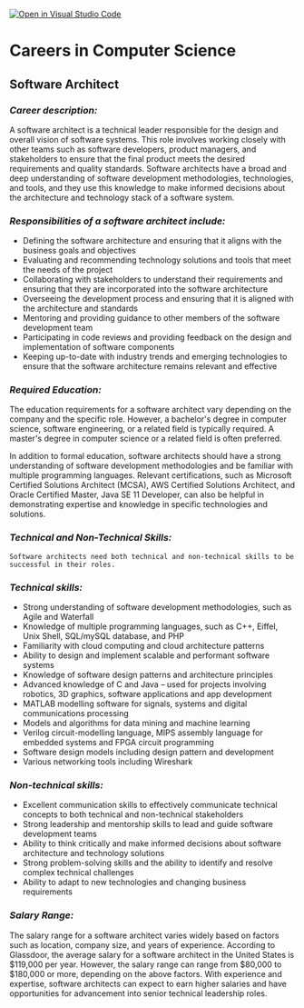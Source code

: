 [![Open in Visual Studio Code](https://classroom.github.com/assets/open-in-vscode-c66648af7eb3fe8bc4f294546bfd86ef473780cde1dea487d3c4ff354943c9ae.svg)](https://classroom.github.com/online_ide?assignment_repo_id=10180869&assignment_repo_type=AssignmentRepo)
# Careers in Computer Science
## **Software Architect**
### *Career description:*
A software architect is a technical leader responsible for the design and overall vision of software systems. This role involves working closely with other teams such as software developers, product managers, and stakeholders to ensure that the final product meets the desired requirements and quality standards. Software architects have a broad and deep understanding of software development methodologies, technologies, and tools, and they use this knowledge to make informed decisions about the architecture and technology stack of a software system.

### *Responsibilities of a software architect include:*
+ Defining the software architecture and ensuring that it aligns with the business goals and objectives
+ Evaluating and recommending technology solutions and tools that meet the needs of the project
+ Collaborating with stakeholders to understand their requirements and ensuring that they are incorporated into the software architecture
+ Overseeing the development process and ensuring that it is aligned with the architecture and standards
+ Mentoring and providing guidance to other members of the software development team
+ Participating in code reviews and providing feedback on the design and implementation of software components
+ Keeping up-to-date with industry trends and emerging technologies to ensure that the software architecture remains relevant and effective

### *Required Education:*
The education requirements for a software architect vary depending on the company and the specific role. However, a bachelor's degree in computer science, software engineering, or a related field is typically required. A master's degree in computer science or a related field is often preferred.

In addition to formal education, software architects should have a strong understanding of software development methodologies and be familiar with multiple programming languages. Relevant certifications, such as Microsoft Certified Solutions Architect (MCSA), AWS Certified Solutions Architect, and Oracle Certified Master, Java SE 11 Developer, can also be helpful in demonstrating expertise and knowledge in specific technologies and solutions.

### *Technical and Non-Technical Skills:*
    Software architects need both technical and non-technical skills to be successful in their roles.

### *Technical skills:*
- Strong understanding of software development methodologies, such as Agile and Waterfall
- Knowledge of multiple programming languages, such as  C++, Eiffel, Unix Shell, SQL/mySQL database, and PHP
- Familiarity with cloud computing and cloud architecture patterns
- Ability to design and implement scalable and performant software systems
- Knowledge of software design patterns and architecture principles
- Advanced knowledge of C and Java – used for projects involving robotics, 3D graphics, software applications and app development
- MATLAB modelling software for signals, systems and digital communications processing
- Models and algorithms for data mining and machine learning
- Verilog circuit-modelling language, MIPS assembly language for embedded systems and FPGA circuit programming
- Software design models including design pattern and development
- Various networking tools including Wireshark

### *Non-technical skills:*
- Excellent communication skills to effectively communicate technical concepts to both technical and non-technical stakeholders
- Strong leadership and mentorship skills to lead and guide software development teams
- Ability to think critically and make informed decisions about software architecture and technology solutions
- Strong problem-solving skills and the ability to identify and resolve complex technical challenges
- Ability to adapt to new technologies and changing business requirements

### *Salary Range:*
The salary range for a software architect varies widely based on factors such as location, company size, and years of experience. According to Glassdoor, the average salary for a software architect in the United States is $119,000 per year. However, the salary range can range from $80,000 to $180,000 or more, depending on the above factors. With experience and expertise, software architects can expect to earn higher salaries and have opportunities for advancement into senior technical leadership roles.
